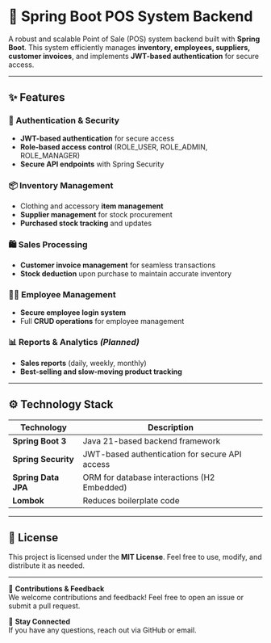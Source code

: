 # 🛒 Spring Boot POS System Backend

A robust and scalable Point of Sale (POS) system backend built with **Spring Boot**. This system efficiently manages **inventory, employees, suppliers, customer invoices**, and implements **JWT-based authentication** for secure access.

---

## ✨ Features

### 🔐 Authentication & Security
- **JWT-based authentication** for secure access
- **Role-based access control** (ROLE_USER, ROLE_ADMIN, ROLE_MANAGER)
- **Secure API endpoints** with Spring Security

### 📦 Inventory Management
- Clothing and accessory **item management**
- **Supplier management** for stock procurement
- **Purchased stock tracking** and updates

### 🛍️ Sales Processing
- **Customer invoice management** for seamless transactions
- **Stock deduction** upon purchase to maintain accurate inventory

### 👨‍💼 Employee Management
- **Secure employee login system**
- Full **CRUD operations** for employee management

### 📊 Reports & Analytics *(Planned)*
- **Sales reports** (daily, weekly, monthly)
- **Best-selling and slow-moving product tracking**

---

## ⚙️ Technology Stack

| Technology        | Description |
|------------------|------------|
| **Spring Boot 3** | Java 21-based backend framework |
| **Spring Security** | JWT-based authentication for secure API access |
| **Spring Data JPA** | ORM for database interactions (H2 Embedded) |
| **Lombok** | Reduces boilerplate code |

---

## 📜 License

This project is licensed under the **MIT License**. Feel free to use, modify, and distribute it as needed.

---

🚀 **Contributions & Feedback**  
We welcome contributions and feedback! Feel free to open an issue or submit a pull request.

🔗 **Stay Connected**  
If you have any questions, reach out via GitHub or email.
